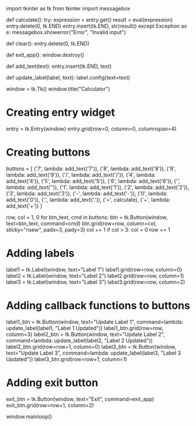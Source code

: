 import tkinter as tk
from tkinter import messagebox

def calculate():
    try:
        expression = entry.get()
        result = eval(expression)
        entry.delete(0, tk.END)
        entry.insert(tk.END, str(result))
    except Exception as e:
        messagebox.showerror("Error", "Invalid input")

def clear():
    entry.delete(0, tk.END)

def exit_app():
    window.destroy()

def add_text(text):
    entry.insert(tk.END, text)

def update_label(label, text):
    label.config(text=text)

window = tk.Tk()
window.title("Calculator")

# Creating entry widget
entry = tk.Entry(window)
entry.grid(row=0, column=0, columnspan=4)

# Creating buttons
buttons = [
    ('7', lambda: add_text('7')), ('8', lambda: add_text('8')), ('9', lambda: add_text('9')), ('/', lambda: add_text('/')),
    ('4', lambda: add_text('4')), ('5', lambda: add_text('5')), ('6', lambda: add_text('6')), ('*', lambda: add_text('*')),
    ('1', lambda: add_text('1')), ('2', lambda: add_text('2')), ('3', lambda: add_text('3')), ('-', lambda: add_text('-')),
    ('0', lambda: add_text('0')), ('.', lambda: add_text('.')), ('=', calculate), ('+', lambda: add_text('+'))
]

row, col = 1, 0
for btn_text, cmd in buttons:
    btn = tk.Button(window, text=btn_text, command=cmd)
    btn.grid(row=row, column=col, sticky="nsew", padx=3, pady=3)
    col += 1
    if col > 3:
        col = 0
        row += 1

# Adding labels
label1 = tk.Label(window, text="Label 1")
label1.grid(row=row, column=0)
label2 = tk.Label(window, text="Label 2")
label2.grid(row=row, column=1)
label3 = tk.Label(window, text="Label 3")
label3.grid(row=row, column=2)

# Adding callback functions to buttons
label1_btn = tk.Button(window, text="Update Label 1", command=lambda: update_label(label1, "Label 1 Updated"))
label1_btn.grid(row=row, column=3)
label2_btn = tk.Button(window, text="Update Label 2", command=lambda: update_label(label2, "Label 2 Updated"))
label2_btn.grid(row=row+1, column=0)
label3_btn = tk.Button(window, text="Update Label 3", command=lambda: update_label(label3, "Label 3 Updated"))
label3_btn.grid(row=row+1, column=1)

# Adding exit button
exit_btn = tk.Button(window, text="Exit", command=exit_app)
exit_btn.grid(row=row+1, column=2)

window.mainloop()
